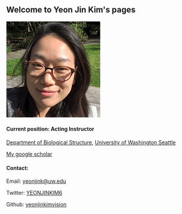 ## Welcome to Yeon Jin Kim's pages



![Yeon Jin Kim, Ph.D.](https://github.com/yeonjinkimvision/yeonjinkim.github.io/raw/master/yjk.jpg)
#### Current position: Acting Instructor
[Department of Biological Structure](https://depts.washington.edu/biostr/home),
[University of Washington Seattle](https://www.washington.edu/)

[My google scholar](https://scholar.google.ca/citations?user=D4w2Jbec7IMC&hl=en)


#### Contact:
Email: yeonjink@uw.edu

Twitter: [YEONJINKIM6](https://twitter.com/YEONJINKIM6)

Github: [yeonjinkimvision](https://github.com/yeonjinkimvision)
